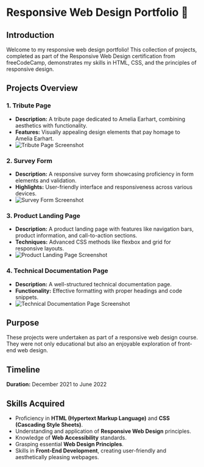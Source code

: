 # Responsive Web Design Portfolio 🎨

## Introduction
Welcome to my responsive web design portfolio! This collection of projects, completed as part of the Responsive Web Design certification from freeCodeCamp, demonstrates my skills in HTML, CSS, and the principles of responsive design.

## Projects Overview

### 1. Tribute Page
- **Description:** A tribute page dedicated to Amelia Earhart, combining aesthetics with functionality.
- **Features:** Visually appealing design elements that pay homage to Amelia Earhart.
- ![Tribute Page Screenshot](https://user-images.githubusercontent.com/80950031/231854164-2c396fe0-b6e9-476a-9f09-49c85e3a7091.png)

### 2. Survey Form
- **Description:** A responsive survey form showcasing proficiency in form elements and validation.
- **Highlights:** User-friendly interface and responsiveness across various devices.
- ![Survey Form Screenshot](https://user-images.githubusercontent.com/80950031/231854122-3b14e135-9dc8-4795-8b71-a3a5ccc7ab69.png)

### 3. Product Landing Page
- **Description:** A product landing page with features like navigation bars, product information, and call-to-action sections.
- **Techniques:** Advanced CSS methods like flexbox and grid for responsive layouts.
- ![Product Landing Page Screenshot](https://user-images.githubusercontent.com/80950031/231854486-db5c348e-2bf9-4577-b254-959198bfa0af.png)

### 4. Technical Documentation Page
- **Description:** A well-structured technical documentation page.
- **Functionality:** Effective formatting with proper headings and code snippets.
- ![Technical Documentation Page Screenshot](https://user-images.githubusercontent.com/80950031/231854665-ebf7a441-4bcf-41bd-be4a-5d712f48ede7.png)

## Purpose
These projects were undertaken as part of a responsive web design course. They were not only educational but also an enjoyable exploration of front-end web design.

## Timeline
**Duration:** December 2021 to June 2022

## Skills Acquired
- Proficiency in **HTML (Hypertext Markup Language)** and **CSS (Cascading Style Sheets)**.
- Understanding and application of **Responsive Web Design** principles.
- Knowledge of **Web Accessibility** standards.
- Grasping essential **Web Design Principles**.
- Skills in **Front-End Development**, creating user-friendly and aesthetically pleasing webpages.
